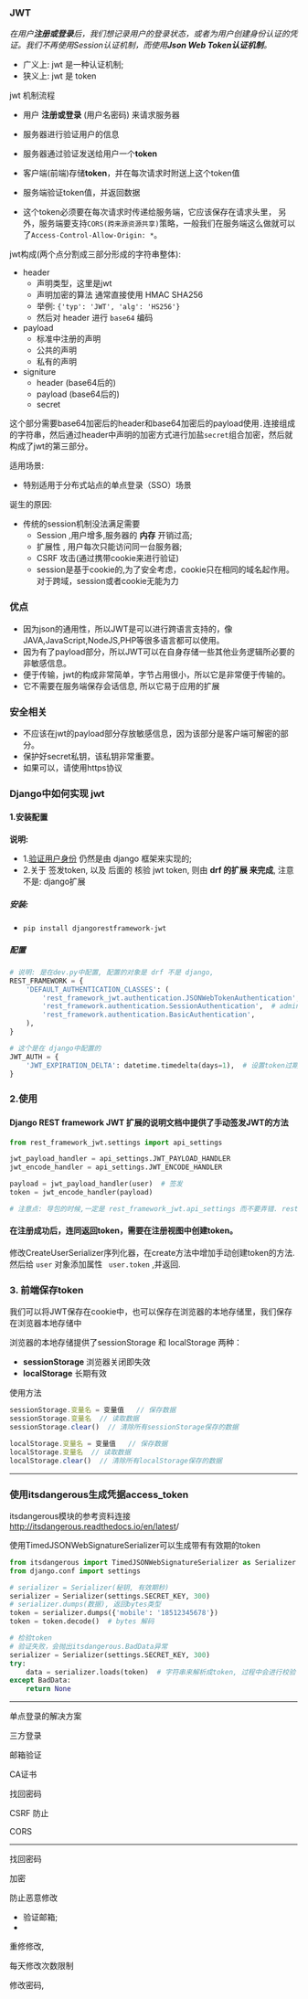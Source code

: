### JWT

​	*在用户**注册或登录**后，我们想记录用户的登录状态，或者为用户创建身份认证的凭证。我们不再使用Session认证机制，而使用**Json Web Token认证机制**。*

- 广义上: jwt 是一种认证机制;
- 狭义上: jwt 是 token



jwt 机制流程

- 用户 **注册或登录** (用户名密码) 来请求服务器
- 服务器进行验证用户的信息
- 服务器通过验证发送给用户一个**token**
- 客户端(前端)存储**token**，并在每次请求时附送上这个token值
- 服务端验证token值，并返回数据

- 这个token必须要在每次请求时传递给服务端，它应该保存在请求头里， 另外，服务端要支持`CORS(跨来源资源共享)`策略，一般我们在服务端这么做就可以了`Access-Control-Allow-Origin: *`。

jwt构成(两个点分割成三部分形成的字符串整体):

- header
  - 声明类型，这里是jwt
  - 声明加密的算法 通常直接使用 HMAC SHA256
  - 举例: `{'typ': 'JWT', 'alg': 'HS256'}`
  - 然后对 header 进行 `base64` 编码
- payload
  - 标准中注册的声明
  - 公共的声明
  - 私有的声明
- signiture
  - header (base64后的)
  - payload (base64后的)
  - secret

这个部分需要base64加密后的header和base64加密后的payload使用`.`连接组成的字符串，然后通过header中声明的加密方式进行加盐`secret`组合加密，然后就构成了jwt的第三部分。



适用场景:

- 特别适用于分布式站点的单点登录（SSO）场景

诞生的原因:

- 传统的session机制没法满足需要
  - Session ,用户增多,服务器的 **内存** 开销过高;
  - 扩展性 , 用户每次只能访问同一台服务器;
  - CSRF 攻击(通过携带cookie来进行验证)
  - session是基于cookie的,为了安全考虑，cookie只在相同的域名起作用。对于跨域，session或者cookie无能为力

### 优点

- 因为json的通用性，所以JWT是可以进行跨语言支持的，像JAVA,JavaScript,NodeJS,PHP等很多语言都可以使用。
- 因为有了payload部分，所以JWT可以在自身存储一些其他业务逻辑所必要的非敏感信息。
- 便于传输，jwt的构成非常简单，字节占用很小，所以它是非常便于传输的。
- 它不需要在服务端保存会话信息, 所以它易于应用的扩展

### 安全相关

- 不应该在jwt的payload部分存放敏感信息，因为该部分是客户端可解密的部分。
- 保护好secret私钥，该私钥非常重要。
- 如果可以，请使用https协议



### Django中如何实现 jwt 

#### 1.安装配置

**说明:**  

- 1.<u>验证用户身份</u> 仍然是由 django 框架来实现的; 
- 2.关于 签发token, 以及 后面的 核验  jwt token, 则由  **drf 的扩展 来完成**, 注意不是: django扩展

##### 安装:

- `pip install djangorestframework-jwt`

##### 配置

```python
# 说明: 是在dev.py中配置, 配置的对象是 drf 不是 django, 
REST_FRAMEWORK = {
    'DEFAULT_AUTHENTICATION_CLASSES': (
        'rest_framework_jwt.authentication.JSONWebTokenAuthentication',  # jwt
        'rest_framework.authentication.SessionAuthentication',  # admin中有用到
        'rest_framework.authentication.BasicAuthentication',  
    ),
}

# 这个是在 django中配置的
JWT_AUTH = {
    'JWT_EXPIRATION_DELTA': datetime.timedelta(days=1),  # 设置token过期时间
}
```

### 2.使用

#### Django REST framework JWT 扩展的说明文档中提供了手动签发JWT的方法

```python
from rest_framework_jwt.settings import api_settings

jwt_payload_handler = api_settings.JWT_PAYLOAD_HANDLER
jwt_encode_handler = api_settings.JWT_ENCODE_HANDLER

payload = jwt_payload_handler(user)  # 签发
token = jwt_encode_handler(payload)

# 注意点: 导包的时候,一定是 rest_framework_jwt.api_settings 而不要弄错. rest_framework.api_settings
```

#### 在注册成功后，连同返回token，需要在注册视图中创建token。

修改CreateUserSerializer序列化器，在create方法中增加手动创建token的方法. 然后给 `user` 对象添加属性 ` user.token` ,并返回.

### 3. 前端保存token

我们可以将JWT保存在cookie中，也可以保存在浏览器的本地存储里，我们保存在浏览器本地存储中

浏览器的本地存储提供了sessionStorage 和 localStorage 两种：

- **sessionStorage** 浏览器关闭即失效
- **localStorage** 长期有效

使用方法

```js
sessionStorage.变量名 = 变量值   // 保存数据
sessionStorage.变量名  // 读取数据
sessionStorage.clear()  // 清除所有sessionStorage保存的数据

localStorage.变量名 = 变量值   // 保存数据
localStorage.变量名  // 读取数据
localStorage.clear()  // 清除所有localStorage保存的数据
```



---

### 使用itsdangerous生成凭据access_token

itsdangerous模块的参考资料连接<http://itsdangerous.readthedocs.io/en/latest>/

使用TimedJSONWebSignatureSerializer可以生成带有有效期的token

```python
from itsdangerous import TimedJSONWebSignatureSerializer as Serializer  # 注意:别名
from django.conf import settings

# serializer = Serializer(秘钥, 有效期秒)
serializer = Serializer(settings.SECRET_KEY, 300)
# serializer.dumps(数据), 返回bytes类型
token = serializer.dumps({'mobile': '18512345678'})
token = token.decode()  # bytes 解码

# 检验token
# 验证失败，会抛出itsdangerous.BadData异常
serializer = Serializer(settings.SECRET_KEY, 300)
try:
    data = serializer.loads(token)  # 字符串来解析成token, 过程中会进行校验
except BadData:
    return None
```



---

单点登录的解决方案







三方登录





邮箱验证





CA证书

找回密码

CSRF 防止

CORS





------

找回密码

加密

防止恶意修改

- 验证邮箱;
- 

重修修改,

每天修改次数限制

修改密码,